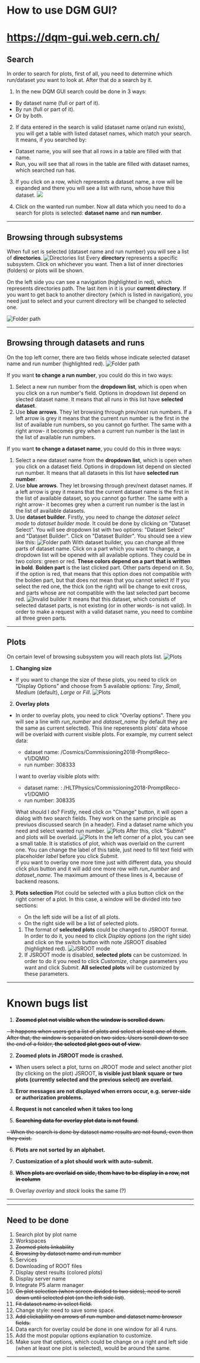 # How to use DGM GUI?

# https://dqm-gui.web.cern.ch/

## Search
In order to search for plots, first of all, you need to determine which run/dataset you want to look at. After that do a search by it.

1. In the new DQM GUI search could be done in 3 ways: 
 * By dataset name (full or part of it).
 * By run (full or part of it).
 * Or by both.

2. If data entered in the search is valid (dataset name or/and run exists), you will get a table with listed dataset names, which match your search. It means, if you searched by:
 * Dataset name, you will see that all rows in a table are filled with that name.
 * Run, you will see that all rows in the table are filled with dataset names, which searched run has.

3. If you click on a row, which represents a dataset name, a row will be expanded and there you will see a list with runs, whose have this dataset. 
![](public/images/selectedDatasetName.png) 


4. Click on the wanted run number. 
Now all data which you need to do a search for plots is selected: **dataset name** and **run number**.

----
## Browsing through subsystems
When full set is selected (dataset name and run number) you will see a list of **directories**.
![Directories list](public/images/subsystems.png) 
 Every **directory** represents a specific subsystem. Click on whichever you want. Then a list of inner directories (folders) or plots will be shown.

 On the left side you can see a navigation (highlighted in red), which represents directories path. The last item in it is your **current directory**. If you want to get back to another directory (which is listed in navigation), you need just to select and your current directory will be changed to selected one.

![Folder path](public/images/folderPath.png) 

----
## Browsing through datasets and runs
On the top left corner, there are two fields whose indicate selected dataset name and run number (highlighted red).
![Folder path](public/images/datasetAndRun.png) 

If you want **to change a run number**, you could do this in two ways:
1. Select a new run number from the **dropdown list**, which is open when you click on a run number's field. Options in dropdown list depend on slected dataset name. It means that all runs in this list have **selected dataset**.
2. Use **blue arrows**. They let browsing through prev/next run numbers. If a left arrow is grey it means that the current run number is the first in the list of available run numbers, so you cannot go further. The same with a right arrow- it becomes grey when a current run number is the last in the list of available run numbers. 

If you want **to change a dataset name**, you could do this in three ways:
1. Select a new dataset name from the **dropdown list**, which is open when you click on a dataset field. Options in dropdown list depend on slected run number. It means that all datasets in this list have **selected run number**.
2. Use **blue arrows**. They let browsing through prev/next dataset names. If a left arrow is grey it means that the current dataset name is the first in the list of available dataset, so you cannot go further. The same with a right arrow- it becomes grey when a current run number is the last in the list of available datasets.
3. Use **dataset builder**. Firstly, you need to change the *dataset select mode* to *dataset builder mode*. It could be done by clicking on "Dataset Select". You will see dropdown list with two options: "Dataset Select" and "Dataset Builder". Click on "Dataset Builder". You should see a view like this:
![Folder path](public/images/datasetBuilder.png) 
With dataset builder, you can change all three parts of dataset name. Click on a part which you want to change, a dropdown list will be opened with all available options. They could be in two colors: green or red. **These colors depend on a part that is written in bold**. **Bolden part** is the last clicked part. Other parts depend on it. So, if the option is red, that means that this option does not compatible with the bolden part, but that does not mean that you cannot select it! If you select the red one, the thick (on the right) will be change to exit cross, and parts whose are not compatible with the last selected part become red.
![Invalid builder](public/images/invalidBuilder.png) 
 It means that this dataset, which consists of selected dataset parts, is not existing (or in other words- is not valid). In order to make a request with a valid dataset name, you need to combine all three green parts.

 ---
 ## Plots
On certain level of browsing subsystem you will reach plots list. 
![Plots](public/images/plots.png)
1. **Changing size**
* If you want to change the size of these plots, you need to
click on "Display Options" and choose from 5 available options: *Tiny*, *Small*, *Medium* (default), *Large* or *Fill*.
![Plots](public/images/fill.png) 
2. **Overlay plots**
* In order to overlay plots, you need to click "Overlay options". There you will see a line with *run_number* and *dataset_name* (by default they are the same as current selected). This line reperesents plots' data whose will be overlaid with current visible plots. For example, my current select data:
  * dataset name: /Cosmics/Commissioning2018-PromptReco-v1/DQMIO
  * run number: 308333

   I want to overlay visible plots with:
  * dataset name: : /HLTPhysics/Commissioning2018-PromptReco-v1/DQMIO
  * run number: 308335

   What should I do?
   Firstly, need click on "Change" button, it will open a dialog with two search fields. They work on the same principle as previuos discussed search (in a header). Find a dataset name which you need and select wanted run number. 
    ![Plots](public/images/overlaySearch.png) 
   After this, click "Submit" and plots will be overlaid.
    ![Plots](public/images/overlaidPlotsList.png) 
    In the left corner of a plot, you can see a small table. It is statistics of plot, which was overlaid on the current one. You can change the label of this table, just need to fill text field with placeholder *label* before you click *Submit*.  
    If you want to overlay one more time just with different data, you should click plus button and it will add one more row with *run_number* and *dataset_name*. The maximum amount of these lines is 4, because of backend reasons.

3. **Plots selection**
   Plot could be selected with a plus button click on the right corner of a plot. In this case, a window will be divided into two sections: 
     * On the left side will be a list of all plots.
     * On the right side will be a list of selected plots.

      1. The format of **selected plots** could be changed to JSROOT format. In order to do it, you need to click *Display options* (on the right side) and click on the switch button with note JSROOT disabled (highlighted red). 
      ![JSROOT mode](public/images/JSROOTMode.png) 
      2. If JSROOT mode is disabled, **selected plots** can be customized. In order to do it you need to click *Customize*, change parameters you want and click *Submit*. **All selected plots** will be customized by these parameters.
---

# Known bugs list

1. ~~**Zoomed plot not visible when the window is scrolled down.**~~

~~- It happens when users get a list of plots and select at least one of them. After that, the window is separated on two sides. Users scroll down to see the end of a folder, **the selected plot goes out of view**.~~

2. **Zoomed plots in JSROOT mode is crashed.**

- When users select a plot, turns on JROOT mode and select another plot (by clicking on the plot) JSROOT, **is visible just blank square or two plots (currently selected and the previous select) are overlaid.**

3. **Error messages are not displayed when errors occur, e.g. server-side or authorization problems.**

4. **Request is not canceled when it takes too long**

5. ~~**Searching data for overlay plot data is not found**.~~

~~- When the search is done by dataset name results are not found, even then they exist.~~

6. **Plots are not sorted by an alphabet.**

7. **Customization of a plot should work with auto-submit.**

8. ~~**When plots are overlaid on side, them have to be display in a row, not in column**~~

9. Overlay *overlay* and *stack* looks the same (?)

---

---

## Need to be done

1. Search plot by plot name
2. Workspaces
3. ~~Zoomed plots linkability~~
4. ~~Browsing by dataset name and run number~~
5. Services
6. Downloading of ROOT files
7. Display qtest results (colored plots)
8. Display server name
9. Integrate P5 alarm manager
10. ~~On plot selection (when screen divided to two sides), need to scroll down until selected plot (on the left side list)~~.
11. ~~Fit dataset name in select field.~~
12. Change style: need to save some space.
13. ~~Add clickability on arrows of run number and dataset name browser fields.~~
14. Data earch for overlay could be done in one window for all 4 runs.
15. Add the most popular options explanation to customize.
16. Make sure that options, which could be change on a right and left side (when at least one plot is selected), would be around the same. 

---
